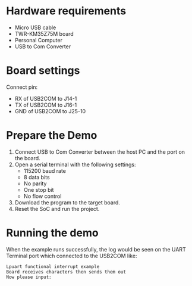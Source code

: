 Hardware requirements
=====================
- Micro USB cable
- TWR-KM35Z75M board
- Personal Computer
- USB to Com Converter

Board settings
==============
Connect pin:
- RX of USB2COM to J14-1
- TX of USB2COM to J16-1
- GND of USB2COM to J25-10

Prepare the Demo
================
1.  Connect USB to Com Converter between the host PC and the port on the board.
2.  Open a serial terminal with the following settings:
    - 115200 baud rate
    - 8 data bits
    - No parity
    - One stop bit
    - No flow control
3.  Download the program to the target board.
4.  Reset the SoC and run the project.

Running the demo
================
When the example runs successfully, the log would be seen on the UART Terminal port which connected to the USB2COM like:
~~~~~~~~~~~~~~~~~~~~~~~~~~~~~~~~~~~~~~~~~~~~~~
Lpuart functional interrupt example
Board receives characters then sends them out
Now please input:
~~~~~~~~~~~~~~~~~~~~~~~~~~~~~~~~~~~~~~~~~~~~~~
